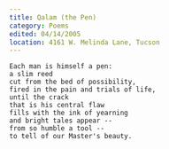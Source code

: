 ```yaml
---
title: Qalam (the Pen)
category: Poems
edited: 04/14/2005
location: 4161 W. Melinda Lane, Tucson
---
```


    Each man is himself a pen:
    a slim reed
    cut from the bed of possibility,
    fired in the pain and trials of life,
    until the crack
    that is his central flaw
    fills with the ink of yearning
    and bright tales appear --
    from so humble a tool --
    to tell of our Master's beauty.


